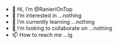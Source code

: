 - 👋 Hi, I’m @RanieriOnTop
- 👀 I’m interested in ...nothing
- 🌱 I’m currently learning ...nothing
- 💞️ I’m looking to collaborate on ...nothing
- 📫 How to reach me ...ig

<!---
RanieriOnTop/RanieriOnTop is a ✨ special ✨ repository because its `README.md` (this file) appears on your GitHub profile.
You can click the Preview link to take a look at your changes.
--->
